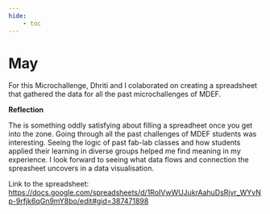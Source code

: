 ```yaml
---
hide:
    - toc
---
```


# May

For this Microchallenge, Dhriti and I colaborated on creating a spreadsheet that gathered the data for all the past microchallenges of MDEF. 

**Reflection**

The is something oddly satisfying about filling a spreadheet once you get into the zone. Going through all the past challenges of MDEF students was interesting. Seeing the logic of past fab-lab classes and how students applied their learning in diverse groups helped me find meaning in my experience. I look forward to seeing what data flows and connection the spreasheet uncovers in a data visualisation. 

Link to the spreadsheet: https://docs.google.com/spreadsheets/d/1RoIVwWUJukrAahuDsRjvr_WYvNp-9rfjk6qGn9mY8bo/edit#gid=387471898 












